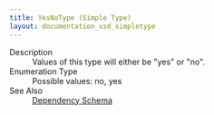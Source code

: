 ```yaml
---
title: YesNoType (Simple Type)
layout: documentation_xsd_simpletype
---
```

<dl>
  <dt>Description</dt>
  <dd>                 Values of this type will either be "yes" or "no".             </dd>
  <dt>Enumeration Type</dt>
  <dd>Possible values: no, yes</dd>
  <dt>See Also</dt>
  <dd>
    <a href="../">Dependency Schema</a>
  </dd>
</dl>
